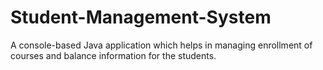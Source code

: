 # Student-Management-System
A console-based Java application which helps in managing enrollment of courses and balance information for the students.

